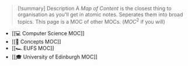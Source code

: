 > [!summary] Description
> A *Map of Content* is the closest thing to organisation as you'll get in atomic notes. Seperates them into broad topics. This page is a MOC of other MOCs. ($MOC^2$ if you will)
> 

- [[💻 Computer Science MOC]]
- [[🧠 Concepts MOC]]
- [[🏎️ EUFS MOC]]
- [[🎓 University of Edinburgh MOC]]
